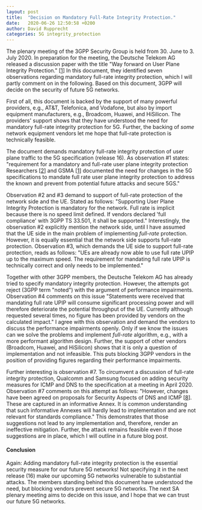 ```yaml
---
layout: post
title:  "Decision on Mandatory Full-Rate Integrity Protection."
date:   2020-06-26 12:50:58 +0200
author: David Rupprecht
categories: 5G integrity_protection 
---
```


The plenary meeting of the 3GPP Security Group is held from 30. June to 3. July 2020. In preparation for the meeting, the Deutsche Telekom AG released a discussion paper with the title "Way forward on User Plane Integrity Protection." [[1](http://www.3gpp.org/ftp/tsg_sa/TSG_SA/TSGS_88E_Electronic/Docs/SP-200537.zip)] In this document, they identified seven observations regarding mandatory full-rate integrity protection, which I will partly comment on in the following. Based on this document, 3GPP will decide on the security of future 5G networks.  

First of all, this document is backed by the support of many powerful providers, e.g., AT&T, Telefonica, and Vodafone, but also by import equipment manufacturers, e.g., Broadcom, Huawei, and HiSilicon. The providers' support shows that they have understood the need for mandatory full-rate integrity protection for 5G. Further, the backing of *some* network equipment vendors let me hope that full-rate protection is technically feasible. 

The document demands mandatory full-rate integrity protection of user plane traffic to the 5G specification (release 16). As observation #1 states: "requirement for a mandatory and full-rate user plane integrity protection Researchers [[2](https://imp4gt-attacks.net/)] and GSMA [[1](https://www.3gpp.org/ftp/tsg_sa/TSG_SA/TSGS_87E_Electronic/Docs/SP-200021.zip)] documented the need for changes in the 5G specifications to mandate full rate user plane integrity protection to address the known and prevent from potential future attacks and secure 5GS." 

Observation #2 and #3 demand to support of full-rate protection of the network side and the UE. Stated as follows: "Supporting User Plane Integrity Protection is mandatory for the network. Full rate is implicit because there is no speed limit defined. If vendors declared 'full compliance' with 3GPP TS 33.501, it shall be supported." Interestingly, the observation #2 explicitly mention the network side, until I have assumed that the UE side in the main problem of implementing *full-rate* protection. However, it is equally essential that the network side supports full-rate protection. Observation #3, which demands the UE side to support full-rate protection, reads as follows: "UEs are already now able to use full rate UPIP up to the maximum speed. The requirement for mandating full rate UPIP is technically correct and only needs to be implemented." 

Together with other 3GPP members, the Deutsche Telekom AG has already tried to specify mandatory integrity protection. However, the attempts got reject (3GPP term "noted") with the argument of performance impairments. Observation #4 comments on this issue "Statements were received that mandating full rate UPIP will consume significant processing power and will therefore deteriorate the potential throughput of the UE. Currently although requested several times, no figure has been provided by vendors on the calculated impact." I agree with this observation and demand the vendors to discuss the performance impairments openly. Only if we know the issues can we solve the problems and implement *full-rate* algorithm, e.g., with a more performant algorithm design. Further, the support of other vendors (Broadcom, Huawei, and HiSilicon) shows that it is only a question of implementation and not infeasible. This puts blocking 3GPP vendors in the position of providing figures regarding their performance impairments. 

Further interesting is observation #7. To circumvent a discussion of full-rate integrity protection, Qualcomm and Samsung focused on adding security measures for ICMP and DNS to the specification at a meeting in April 2020. Observation #7 comments on this attempt as follows: "However, changes have been agreed on proposals for Security Aspects of DNS and ICMP [[8](https://www.3gpp.org/ftp/TSG_SA/WG3_Security/TSGS3_99e/Docs/S3-201442.zip)]. These are captured in an informative Annex. It is common understanding that such informative Annexes will hardly lead to implementation and are not relevant for standards compliance." This demonstrates that those suggestions not lead to any implementation and, therefore, render an ineffective mitigation. Further, the attack remains feasible even if those suggestions are in place, which I will outline in a future blog post. 

#### Conclusion
Again: Adding mandatory full-rate integrity protection is the essential security measure for our future 5G networks! Not specifying it in the next release (16) make our upcoming 5G networks vulnerable to substantial attacks. The members standing behind this document have understood the need, but blocking vendors prevent secure 5G networks. The next SA plenary meeting aims to decide on this issue, and I hope that we can trust our future 5G networks. 

